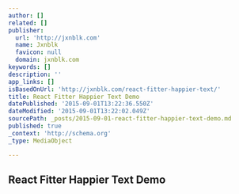 ```yaml
---
author: []
related: []
publisher:
  url: 'http://jxnblk.com'
  name: Jxnblk
  favicon: null
  domain: jxnblk.com
keywords: []
description: ''
app_links: []
isBasedOnUrl: 'http://jxnblk.com/react-fitter-happier-text/'
title: React Fitter Happier Text Demo
datePublished: '2015-09-01T13:22:36.550Z'
dateModified: '2015-09-01T13:22:02.049Z'
sourcePath: _posts/2015-09-01-react-fitter-happier-text-demo.md
published: true
_context: 'http://schema.org'
_type: MediaObject

---
```

<article style=""><h1>React Fitter Happier Text Demo</h1><p></p></article>